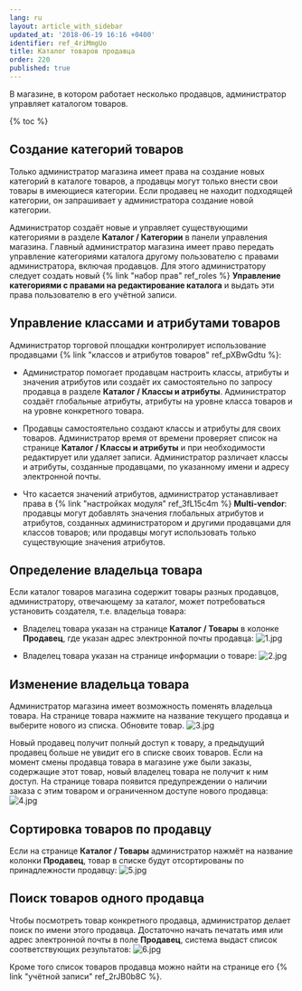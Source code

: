 ```yaml
---
lang: ru
layout: article_with_sidebar
updated_at: '2018-06-19 16:16 +0400'
identifier: ref_4riMmgUo
title: Каталог товаров продавца
order: 220
published: true
---
```

В магазине, в котором работает несколько продавцов, администратор управляет каталогом товаров.

{% toc %}

## Создание категорий товаров

Только администратор магазина имеет права на создание новых категорий в каталоге товаров, а продавцы могут только внести свои товары в имеющиеся категории. Если продавец не находит подходящей категории, он запрашивает у администратора создание новой категории. 

Администратор создаёт новые и управляет существующими категориями в разделе **Каталог / Категории** в панели управления магазина. Главный администратор магазина имеет право передать управление категориями каталога другому пользователю с правами администратора, включая продавцов. Для этого администратору следует создать новый {% link "набор прав" ref_roles %} **Управление категориями с правами на редактирование каталога** и выдать эти права пользователю в его учётной записи.

## Управление классами и атрибутами товаров

Администратор торговой площадки контролирует использование продавцами {% link "классов и атрибутов товаров" ref_pXBwGdtu %}: 

   * Администратор помогает продавцам настроить классы, атрибуты и значения атрибутов или создаёт их самостоятельно по запросу продавца в разделе **Каталог / Классы и атрибуты**. Администратор создаёт глобальные атрибуты, атрибуты на уровне класса товаров и на уровне конкретного товара.
    
   * Продавцы самостоятельно создают классы и атрибуты для своих товаров. Администратор время от времени проверяет список на странице **Каталог / Классы и атрибуты** и при необходимости редактирует или удаляет записи. Администратор различает классы и атрибуты, созданные продавцами, по указанному имени и адресу электронной почты.  
    
   * Что касается значений атрибутов, администратор устанавливает права в {% link "настройках модуля" ref_3fL15c4m %} **Multi-vendor**: продавцы могут добавлять значения глобальных атрибутов и атрибутов, созданных администратором и другими продавцами для классов товаров; или продавцы могут использовать только существующие значения атрибутов. 

## Определение владельца товара

Если каталог товаров магазина содержит товары разных продавцов, администратору, отвечающему за каталог, может потребоваться установить создателя, т.е. владельца товара: 

   * Владелец товара указан на странице **Каталог / Товары** в колонке **Продавец**, где указан адрес электронной почты продавца:
![1.jpg]({{site.baseurl}}/attachments/ref_4riMmgUo/1.jpg)

   * Владелец товара указан на странице информации о товаре:
![2.jpg]({{site.baseurl}}/attachments/ref_4riMmgUo/2.jpg)

## Изменение владельца товара

Администратор магазина имеет возможность поменять владельца товара. На странице товара нажмите на название текущего продавца и выберите нового из списка. Обновите товар.
![3.jpg]({{site.baseurl}}/attachments/ref_4riMmgUo/3.jpg)

Новый продавец получит полный доступ к товару, а предыдущий продавец больше не увидит его в списке своих товаров. Если на момент смены продавца товара в магазине уже были заказы, содержащие этот товар, новый владелец товара не получит к ним доступ. На странице товара появится предупреждении о наличии заказа с этим товаром и ограниченном доступе нового продавца: 
![4.jpg]({{site.baseurl}}/attachments/ref_4riMmgUo/4.jpg)

## Сортировка товаров по продавцу

Если на странице **Каталог / Товары** администратор нажмёт на название колонки **Продавец**, товар в списке будут отсортированы по принадлежности продавцу:
![5.jpg]({{site.baseurl}}/attachments/ref_4riMmgUo/5.jpg)

## Поиск товаров одного продавца

Чтобы посмотреть товар конкретного продавца, администратор делает поиск по имени этого продавца. Достаточно начать печатать имя или адрес электронной почты в поле **Продавец**, система выдаст список соответствующих результатов:
![6.jpg]({{site.baseurl}}/attachments/ref_4riMmgUo/6.jpg)

Кроме того список товаров продавца можно найти на странице его {% link "учётной записи" ref_2rJB0b8C %}.
